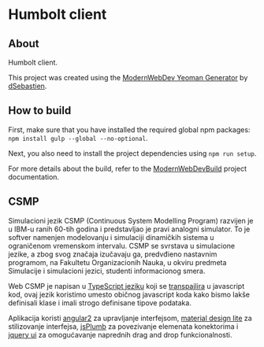 # Humbolt client

## About
Humbolt client.

This project was created using the [ModernWebDev Yeoman Generator](https://github.com/dsebastien/modernWebDevGenerator) by [dSebastien](https://twitter.com/dSebastien).

## How to build
First, make sure that you have installed the required global npm packages: `npm install gulp --global --no-optional`.

Next, you also need to install the project dependencies using `npm run setup`.

For more details about the build, refer to the [ModernWebDevBuild](https://github.com/dsebastien/modernWebDevBuild) project documentation.

## CSMP

Simulacioni jezik CSMP (Continuous System Modelling Program) razvijen je u IBM-u ranih 60-tih godina i predstavljao je pravi analogni simulator. To je softver namenjen modelovanju i simulaciji dinamičkih sistema u ograničenom vremenskom intervalu. CSMP se svrstava u simulacione jezike, a zbog svog značaja izučavaju ga, predvđieno nastavnim programom, na Fakultetu Organizacionih Nauka, u okviru predmeta Simulacije i simulacioni jezici, studenti informacionog smera.

Web CSMP je napisan u [TypeScript jeziku](http://www.typescriptlang.org/) koji se [transpajlira](https://en.wikipedia.org/wiki/Source-to-source_compiler) u javascript kod, ovaj jezik koristimo umesto običnog javascript koda kako bismo lakše definisali klase i imali strogo definisane tipove podataka.

Aplikacija koristi [angular2](https://angular.io/) za upravljanje interfejsom, [material design lite](http://www.getmdl.io/) za stilizovanje interfejsa, [jsPlumb](https://jsplumbtoolkit.com) za povezivanje elemenata konektorima i [jquery ui](https://jqueryui.com/) za omogućavanje naprednih drag and drop funkcionalnosti.
